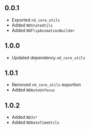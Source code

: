 ## 0.0.1
* Exported ```nd_core_utils```
* Added ```NDStateUtils```
* Added ```NDFlipAnimationBuilder```

## 1.0.0
* Updated dependency ```nd_core_utils```

## 1.0.1
* Removed ```nd_core_utils``` exportion
* Added ```NDAutoUnfocus```

## 1.0.2
* Added ```NDJs*```
* Added ```NDDateTimeUtils```